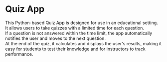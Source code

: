 # Quiz App

This Python-based Quiz App is designed for use in an educational setting.  
It allows users to take quizzes with a limited time for each question.  
If a question is not answered within the time limit, the app automatically notifies the user and moves to the next question.  
At the end of the quiz, it calculates and displays the user's results, making it easy for students to test their knowledge and for instructors to track performance.
